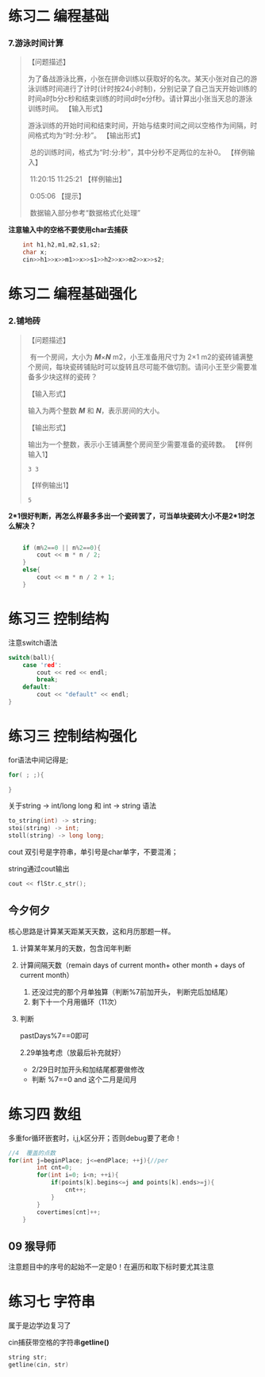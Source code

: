 # 练习二 编程基础

###  7.游泳时间计算

> 【问题描述】
>
> ​    为了备战游泳比赛，小张在拼命训练以获取好的名次。某天小张对自己的游泳训练时间进行了计时(计时按24小时制)，分别记录了自己当天开始训练的时间a时b分c秒和结束训练的时间d时e分f秒。请计算出小张当天总的游泳训练时间。
> 【输入形式】
>
> ​    游泳训练的开始时间和结束时间，开始与结束时间之间以空格作为间隔，时间格式均为“时:分:秒”。
> 【输出形式】
>
> ​    总的训练时间，格式为“时:分:秒”，其中分秒不足两位的左补0。
> 【样例输入】
>
> ​    11:20:15 11:25:21
> 【样例输出】
>
> ​    0:05:06
> 【提示】
>
> ​    数据输入部分参考“数据格式化处理”

**注意输入中的空格不要使用char去捕获**

```CPP
    int h1,h2,m1,m2,s1,s2;
    char x;
    cin>>h1>>x>>m1>>x>>s1>>h2>>x>>m2>>x>>s2;
```

# 练习二 编程基础强化

### 2.铺地砖

> 【问题描述】
>
> ​    有一个房间，大小为 ***M***×***N*** m2，小王准备用尺寸为 2×1 m2的瓷砖铺满整个房间，每块瓷砖铺贴时可以旋转且尽可能不做切割。请问小王至少需要准备多少块这样的瓷砖？
>
> 【输入形式】
>
>    输入为两个整数 ***M*** 和 ***N***，表示房间的大小。
>
> 【输出形式】
>
>    输出为一个整数，表示小王铺满整个房间至少需要准备的瓷砖数。
> 【样例输入1】
>
> ```
> 3 3
> ```
>
> 【样例输出1】
>
> ```
> 5
> ```

**2\*1很好判断，再怎么样最多多出一个瓷砖罢了，可当单块瓷砖大小不是2*1时怎么解决？**

```CPP

	if (m%2==0 || n%2==0){
		cout << m * n / 2;
	}
	else{
		cout << m * n / 2 + 1;
	}

```

# 练习三 控制结构

注意switch语法

```CPP
switch(ball){
    case 'red':
        cout << red << endl;
        break;
    default:
        cout << "default" << endl;
}
```

# 练习三 控制结构强化

for语法中间记得是; 

```cpp
for( ; ;){
    
}
```

关于string -> int/long long 和 int -> string 语法

```cpp
to_string(int) -> string;
stoi(string) -> int;
stoll(string) -> long long;
```

cout 双引号是字符串，单引号是char单字，不要混淆；

string通过cout输出

```cpp
cout << flStr.c_str();
```

## 今夕何夕

核心思路是计算某天距某天天数，这和月历那题一样。

1. 计算某年某月的天数，包含闰年判断

2. 计算间隔天数（remain days of current month+ other month + days of current month）

   1. 还没过完的那个月单独算（判断%7前加开头， 判断完后加结尾） 
   2. 剩下十一个月用循环（11次）

3. 判断

   pastDays%7==0即可

   2.29单独考虑（放最后补充就好）

   - 2/29日时加开头和加结尾都要做修改
   - 判断 %7==0 and 这个二月是闰月



# 练习四 数组

多重for循环嵌套时，i,j,k区分开；否则debug要了老命！

```cpp
//4  覆盖的点数   
for(int j=beginPlace; j<=endPlace; ++j){//per
        int cnt=0;
        for(int i=0; i<n; ++i){
            if(points[k].begins<=j and points[k].ends>=j){
                cnt++;
            }
        }
        covertimes[cnt]++;
    }
```

## 09 猴导师

注意题目中的序号的起始不一定是0！在遍历和取下标时要尤其注意



# 练习七 字符串

属于是边学边复习了

cin捕获带空格的字符串**getline()**

```cpp
string str;
getline(cin, str)
```

